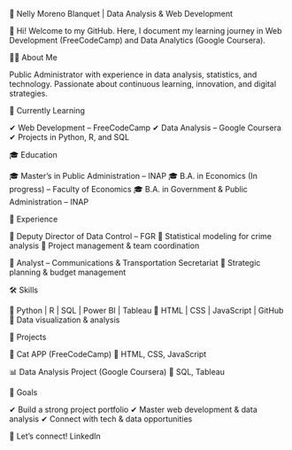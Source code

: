 🚀 Nelly Moreno Blanquet | Data Analysis & Web Development

👋 Hi! Welcome to my GitHub. Here, I document my learning journey in Web Development (FreeCodeCamp) and Data Analytics (Google Coursera).

👩‍💻 About Me

Public Administrator with experience in data analysis, statistics, and technology. Passionate about continuous learning, innovation, and digital strategies.

📌 Currently Learning

✔ Web Development – FreeCodeCamp
✔ Data Analysis – Google Coursera
✔ Projects in Python, R, and SQL

🎓 Education

🎓 Master’s in Public Administration – INAP
🎓 B.A. in Economics (In progress) – Faculty of Economics
🎓 B.A. in Government & Public Administration – INAP

💼 Experience

🔹 Deputy Director of Data Control – FGR
📌 Statistical modeling for crime analysis
📌 Project management & team coordination

🔹 Analyst – Communications & Transportation Secretariat
📌 Strategic planning & budget management

🛠 Skills

🔹 Python | R | SQL | Power BI | Tableau
🔹 HTML | CSS | JavaScript | GitHub
🔹 Data visualization & analysis

🚀 Projects

📁 Cat APP (FreeCodeCamp)
🔹 HTML, CSS, JavaScript

📊 Data Analysis Project (Google Coursera)
🔹 SQL, Tableau

🎯 Goals

✔ Build a strong project portfolio
✔ Master web development & data analysis
✔ Connect with tech & data opportunities

📩 Let’s connect! LinkedIn
